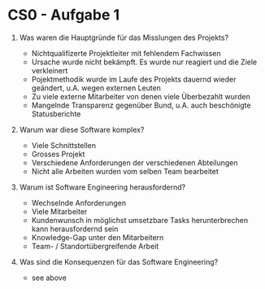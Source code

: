 # CS0 - Aufgabe 1
1. Was waren die Hauptgründe für das Misslungen des Projekts?
    * Nichtqualifizerte Projektleiter mit fehlendem Fachwissen
    * Ursache wurde nicht bekämpft. Es wurde nur reagiert und die Ziele verkleinert
    * Pojektmethodik wurde im Laufe des Projekts dauernd wieder geändert, u.A. wegen externen Leuten 
    * Zu viele externe Mitarbeiter von denen viele Überbezahlt wurden
    * Mangelnde Transparenz gegenüber Bund, u.A. auch beschönigte Statusberichte 

2. Warum war diese Software komplex?
    * Viele Schnittstellen 
    * Grosses Projekt 
    * Verschiedene Anforderungen der verschiedenen Abteilungen 
    * Nicht alle Arbeiten wurden vom selben Team bearbeitet 

3. Warum ist Software Engineering herausfordernd? 
    * Wechselnde Anforderungen
    * Viele Mitarbeiter 
    * Kundenwunsch in möglichst umsetzbare Tasks herunterbrechen kann herausfordernd sein
    * Knowledge-Gap unter den Mitarbeitern 
    * Team- / Standortübergreifende Arbeit

4. Was sind die Konsequenzen für das Software Engineering?
    * see above
